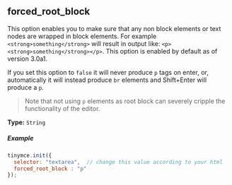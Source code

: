 ## forced_root_block

This option enables you to make sure that any non block elements or text nodes are wrapped in block elements. For example `<strong>something</strong>` will result in output like: `<p><strong>something</strong></p>`. This option is enabled by default as of version 3.0a1.

If you set this option to `false` it will never produce `p` tags on enter, or, automatically it will instead produce `br` elements and Shift+Enter will produce a `p`.

> Note that not using `p` elements as root block can severely cripple the functionality of the editor.

**Type:** `String`

##### Example

```js
tinymce.init({
  selector: "textarea",  // change this value according to your html
  forced_root_block : "p"
});
```

